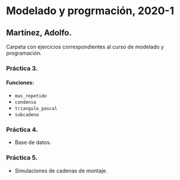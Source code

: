 # Modelado y progrmación, 2020-1

## Martínez, Adolfo.

Carpeta con ejercicios correspondientes al curso de modelado y programación.

###  Práctica 3.
#### Funciones:
- `mas_repetido`
- `condensa`
- `triangulo_pascal`
- `subcadena`


### Práctica 4.
- Base de datos.

### Práctica 5.

- Simulaciones de cadenas de montaje.